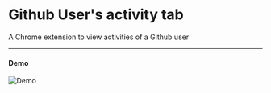 # Github User's activity tab

A Chrome extension to view activities of a Github user

---

#### Demo

![Demo](demo.gif)

